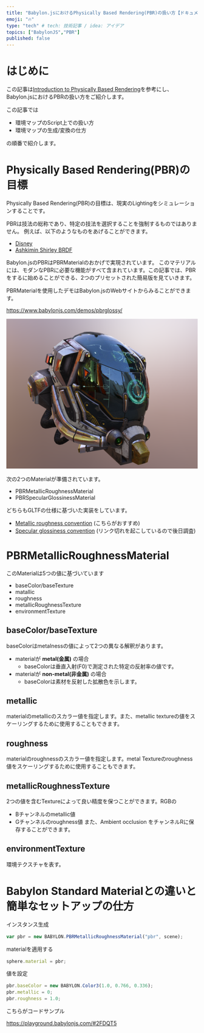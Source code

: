 ```yaml
---
title: "Babylon.jsにおけるPhysically Based Rendering(PBR)の扱い方【ドキュメント和訳】"
emoji: "🔥"
type: "tech" # tech: 技術記事 / idea: アイデア
topics: ["BabylonJS","PBR"]
published: false
---
```


# はじめに
この記事は[Introduction to Physically Based Rendering](https://doc.babylonjs.com/divingDeeper/materials/using/HDREnvironment)を参考にし、Babylon.jsにおけるPBRの扱い方をご紹介します。

この記事では

- 環境マップのScript上での扱い方
- 環境マップの生成/変換の仕方

の順番で紹介します。

# Physically Based Rendering(PBR)の目標

Physically Based Rendering(PBR)の目標は、現実のLightingをシミュレーションすることです。

PBRは技法の総称であり、特定の技法を選択することを強制するものではありません。
例えば、以下のようなものをあげることができます。

- [Disney](https://blog.selfshadow.com/publications/s2012-shading-course/burley/s2012_pbs_disney_brdf_slides_v2.pdf)
- [Ashkimin Shirley BRDF](http://citeseerx.ist.psu.edu/viewdoc/download?doi=10.1.1.18.4558&rep=rep1&type=pdf)

Babylon.jsのPBRはPBRMaterialのおかげで実現されています。
このマテリアルには、モダンなPBRに必要な機能がすべて含まれています。この記事では、PBRをするに始めることができる、2つのプリセットされた簡易版を見ていきます。

PBRMaterialを使用したデモはBabylon.jsのWebサイトからみることができます。

https://www.babylonjs.com/demos/pbrglossy/

![](/images/babylon/2022-04-04-20-15-23.png)

次の2つのMaterialが準備されています。

- PBRMetallicRoughnessMaterial
- PBRSpecularGlossinessMaterial

どちらもGLTFの仕様に基づいた実装をしています。

- [Metallic roughness convention](https://github.com/KhronosGroup/glTF/blob/main/specification/2.0/README.md#metallic-roughness-material) (こちらがおすすめ)
- [Specular glossiness convention](https://github.com/KhronosGroup/glTF/blob/main/extensions/2.0/Khronos/KHR_materials_pbrSpecularGlossiness/README.md) (リンク切れを起こしているので後日調査)

# PBRMetallicRoughnessMaterial

このMaterialは5つの値に基づいています

- baseColor/baseTexture
- matallic
- roughness
- metallicRoughnessTexture
- environmentTexture

## baseColor/baseTexture

baseColorはmetalnessの値によって2つの異なる解釈があります。

- materialが **metal(金属)** の場合
  - baseColorは垂直入射(F0)で測定された特定の反射率の値です。
- materialが **non-metal(非金属)** の場合
  - baseColorは素材を反射した拡散色を示します。

## metallic

materialのmetallicのスカラー値を指定します。また、metallic textureの値をスケーリングするために使用することもできます。

## roughness
materialのroughnessのスカラー値を指定します。metal Textureのroughness値をスケーリングするために使用することもできます。

## metallicRoughnessTexture

2つの値を含むTextureによって良い精度を保つことができます。RGBの
- Bチャンネルのmetallic値
- Gチャンネルのroughness値
また、Ambient occlusion をチャンネルRに保存することができます。

## environmentTexture

環境テクスチャを表す。

# Babylon Standard Materialとの違いと簡単なセットアップの仕方

インスタンス生成

```js
var pbr = new BABYLON.PBRMetallicRoughnessMaterial("pbr", scene);
```

materialを適用する
```js
sphere.material = pbr;
```

値を設定
```js
pbr.baseColor = new BABYLON.Color3(1.0, 0.766, 0.336);
pbr.metallic = 0;
pbr.roughness = 1.0;
```

こちらがコードサンプル

https://playground.babylonjs.com/#2FDQT5







